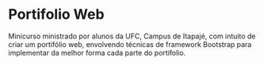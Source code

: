 # Portifolio Web

Minicurso ministrado por alunos da UFC, Campus de Itapajé, com intuito de criar um portifólio web, envolvendo técnicas de framework Bootstrap para implementar da melhor forma cada parte do portifolio.
